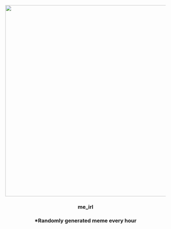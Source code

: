 <p align="center">
        <img src="https://i.redd.it/zpyph5llxt891.jpg" width="600" height="600">
        </p>
        <h3 align="center">me_irl</h3>
        <h3 align="center">*Randomly generated meme every hour</h3>
    